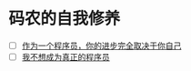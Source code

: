
#  码农的自我修养


- [ ] [作为一个程序员，你的进步完全取决于你自己](http://blog.jobbole.com/68875/)
- [ ] [我不想成为真正的程序员](http://www.csdn.net/article/2014-05-30/2820031)
